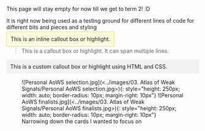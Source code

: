 This page will stay empty for now till we get to term 2! :D 

It is right now being used as a testing ground for different lines of code for different bits and pieces and styling

<span style="background-color: #FFFFE0; padding: 10px; border: 1px solid #E6DB55;">This is an inline callout box or highlight.</span>

> This is a callout box or highlight.
> It can span multiple lines.

<div style="background-color: #f2f2f2; padding: 10px; border-radius: 5px;">
This is a custom callout box or highlight using HTML and CSS.
</div>

<figure markdown style="overflow: hidden;">
![Personal AoWS selection.jpg](<../images/03. Atlas of Weak Signals/Personal AoWS selection.jpg>){: style="height: 250px; width: auto; border-radius: 10px; margin-right: 10px"}
![Personal AoWS finalists.jpg](<../images/03. Atlas of Weak Signals/Personal AoWS finalists.jpg>){: style="height: 250px; width: auto; border-radius: 10px; margin-right: 10px"}
<figcaption>Narrowing down the cards I wanted to focus on</figcaption>
</figure>


